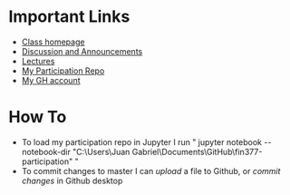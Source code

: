 
# Important Links
- [Class homepage](https://ledatascifi.github.io/)
- [Discussion and Announcements](https://github.com/LeDataSciFi/Discussion)
- [Lectures](https://ledatascifi.github.io/lectures-spr2020/intro.html)
- [My Participation Repo](https://github.com/jmartindyer/FIN377-participation)
- [My GH account](https://github.com/jmartindyer)

# How To
- To load my participation repo in Jupyter I run " jupyter notebook --notebook-dir "C:\Users\Juan Gabriel\Documents\GitHub\fin377-participation" "
- To commit changes to master I can *upload* a file to Github, or *commit changes* in Github desktop

